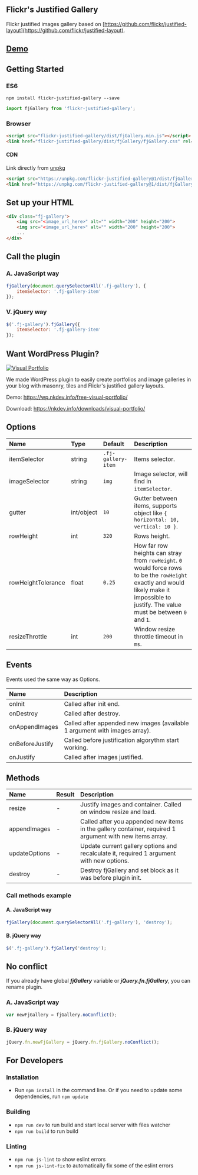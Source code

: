 ## Flickr's Justified Gallery
Flickr justified images gallery based on [https://github.com/flickr/justified-layout](https://github.com/flickr/justified-layout).

## [Demo](https://free.nkdev.info/flickr-justified-gallery/)

## Getting Started

### ES6
`npm install flickr-justified-gallery --save`
```javascript
import fjGallery from 'flickr-justified-gallery';
```

### Browser
```html
<script src="flickr-justified-gallery/dist/fjGallery.min.js"></script>
<link href="flickr-justified-gallery/dist/fjGallery/fjGallery.css" rel="stylesheet">
```

#### CDN
Link directly from [unpkg](https://unpkg.com/)
```html
<script src="https://unpkg.com/flickr-justified-gallery@1/dist/fjGallery.min.js"></script>
<link href="https://unpkg.com/flickr-justified-gallery@1/dist/fjGallery.css" rel="stylesheet">
```

## Set up your HTML
```html
<div class="fj-gallery">
    <img src="<image_url_here>" alt="" width="200" height="200">
    <img src="<image_url_here>" alt="" width="200" height="200">
    ...
</div>
```

## Call the plugin

### A. JavaScript way
```javascript
fjGallery(document.querySelectorAll('.fj-gallery'), {
    itemSelector: '.fj-gallery-item'
});
```

### V. jQuery way
```javascript
$('.fj-gallery').fjGallery({
    itemSelector: '.fj-gallery-item'
});
```

## Want WordPress Plugin?

[![Visual Portfolio](https://a.nkdev.info/visual-portfolio/preview.jpg)](https://wordpress.org/plugins/visual-portfolio/)

We made WordPress plugin to easily create portfolios and image galleries in your blog with masonry, tiles and Flickr's justified gallery layouts.

Demo: https://wp.nkdev.info/free-visual-portfolio/

Download: https://nkdev.info/downloads/visual-portfolio/


## Options
Name | Type | Default | Description
:--- | :--- | :------ | :----------
itemSelector | string | `.fj-gallery-item` | Items selector.
imageSelector | string | `img` | Image selector, will find in `itemSelector`.
gutter | int/object | `10` | Gutter between items, supports object like `{ horizontal: 10, vertical: 10 }`.
rowHeight | int | `320` | Rows height.
rowHeightTolerance | float | `0.25` | How far row heights can stray from `rowHeight`. `0` would force rows to be the `rowHeight` exactly and would likely make it impossible to justify. The value must be between `0` and `1`.
resizeThrottle | int | `200` | Window resize throttle timeout in `ms`.


## Events
Events used the same way as Options.

Name | Description
:--- | :----------
onInit | Called after init end.
onDestroy | Called after destroy.
onAppendImages | Called after appended new images (available 1 argument with images array).
onBeforeJustify | Called before justification algorythm start working.
onJustify | Called after images justified.


## Methods
Name | Result | Description
:--- | :----- | :----------
resize | - | Justify images and container. Called on window resize and load.
appendImages | - | Called after you appended new items in the gallery container, required 1 argument with new items array.
updateOptions | - | Update current gallery options and recalculate it, required 1 argument with new options.
destroy | - | Destroy fjGallery and set block as it was before plugin init.

### Call methods example
#### A. JavaScript way
```javascript
fjGallery(document.querySelectorAll('.fj-gallery'), 'destroy');
```

#### B. jQuery way
```javascript
$('.fj-gallery').fjGallery('destroy');
```


## No conflict
If you already have global ***fjGallery*** variable or ***jQuery.fn.fjGallery***, you can rename plugin.
### A. JavaScript way
```javascript
var newFjGallery = fjGallery.noConflict();
```

### B. jQuery way
```javascript
jQuery.fn.newFjGallery = jQuery.fn.fjGallery.noConflict();
```

## For Developers

### Installation
* Run `npm install` in the command line. Or if you need to update some dependencies, run `npm update`

### Building
* `npm run dev` to run build and start local server with files watcher
* `npm run build` to run build

### Linting
* `npm run js-lint` to show eslint errors
* `npm run js-lint-fix` to automatically fix some of the eslint errors
